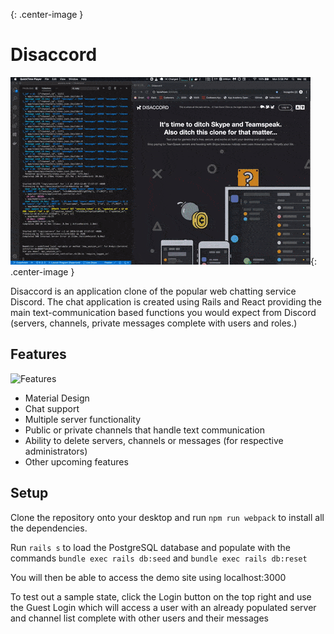 {: .center-image }

# Disaccord

![Splash](https://github.com/cfo8473/Disaccord/blob/master/disaccordanim.gif){: .center-image }

Disaccord is an application clone of the popular web chatting service Discord. The chat application is created using Rails and React providing the main text-communication based functions you would expect from Discord (servers, channels, private messages complete with users and roles.)

## Features

![Features](https://i.imgur.com/TPCteOa.png)

- Material Design
- Chat support
- Multiple server functionality
- Public or private channels that handle text communication
- Ability to delete servers, channels or messages (for respective administrators)
- Other upcoming features

## Setup
Clone the repository onto your desktop and run `npm run webpack` to install all the dependencies.

Run `rails s` to load the PostgreSQL database and populate with the commands `bundle exec rails db:seed` and `bundle exec rails db:reset`

You will then be able to access the demo site using localhost:3000

To test out a sample state, click the Login button on the top right and use the Guest Login which will access a user with an already populated server and channel list complete with other users and their messages

